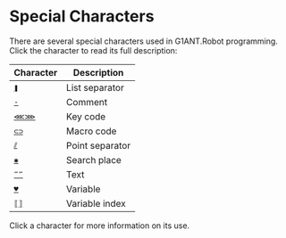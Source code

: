 # Special Characters

There are several special characters used in G1ANT.Robot programming. Click the character to read its full description:

| Character                 | Description    |
| ------------------------- | -------------- |
| [`❚`](array-separator.md) | List separator |
| [`-`](comment.md)         | Comment        |
| [`⋘⋙`](key-code.md)       | Key code       |
| [`⊂⊃`](macro.md)          | Macro code     |
| [`⫽`](point-separator.md)          | Point separator     |
| [`✱`](search-place.md)    | Search place   |
| [`‴‴`](text.md)           | Text           |
| [`♥`](variable.md)        | Variable       |
| [`⟦⟧`](variable-index.md)   | Variable index |

Click a character for more information on its use.
